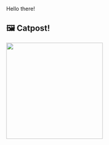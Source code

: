 Hello there!



## 🖼️ Catpost!

<sub>
    <img src="https://cdn2.thecatapi.com/images/86RQPsudl.jpg" height="256">
</sub>

